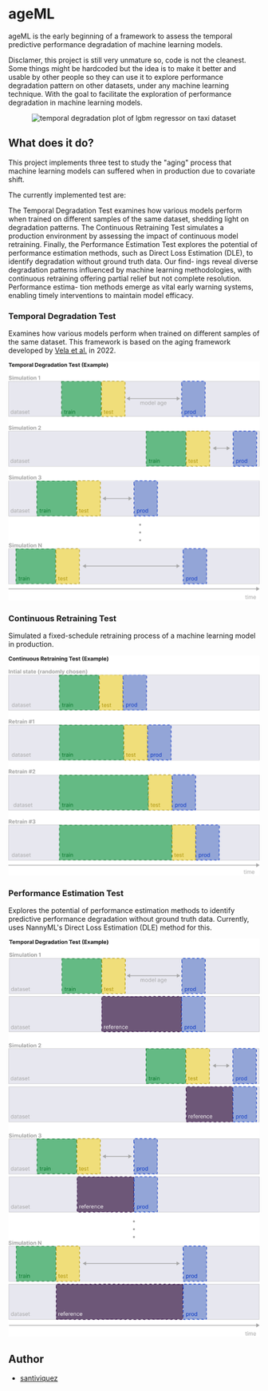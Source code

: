 
# ageML

ageML is the early beginning of a framework to assess the temporal predictive performance degradation of machine learning models.

Disclamer, this project is still very unmature so, code is not the cleanest. Some things might be hardcoded but the idea is to make it better
and usable by other people so they can use it to explore performance degradation pattern on other datasets, under any machine learning technique.
With the goal to facilitate the exploration of performance degradation in machine learning models.

<p align="center">
 <img src="figures/aging/taxi/aging_plot_taxi_LGBMRegressor_1500_simulations_4400_prod.svg" alt="temporal degradation plot of lgbm regressor on taxi dataset" width="600"/>
</p>


## What does it do?
This project implements three test to study the "aging" process that machine learning models can suffered when in production due to covariate shift.

The currently implemented test are:

The Temporal Degradation Test examines how various models perform when trained on different samples of the same dataset, shedding light on degradation patterns. The Continuous Retraining Test simulates a production environment by assessing the impact of continuous model retraining. Finally, the Performance Estimation Test explores the potential of performance estimation methods, such as Direct Loss Estimation (DLE), to identify degradation without ground truth data. Our find- ings reveal diverse degradation patterns influenced by machine learning methodologies, with continuous retraining offering partial relief but not complete resolution. Performance estima- tion methods emerge as vital early warning systems, enabling timely interventions to maintain model efficacy.

### Temporal Degradation Test
Examines how various models perform when trained on different samples of the same dataset. This framework is based on the aging framework developed by [Vela et al.](https://www.nature.com/articles/s41598-022-15245-z) in 2022.

<p align="center">
 <img src="figures/temporal_degradadation_test.svg" alt="temporal degradation test" width="600"/>
</p>

### Continuous Retraining Test
Simulated a fixed-schedule retraining process of a machine learning model in production.

<p align="center">
 <img src="figures/continuous_retraining_test.svg" alt="continuous retraining test" width="600"/>
</p>

### Performance Estimation Test
Explores the potential of performance estimation methods to identify predictive performance degradation without ground truth data. Currently, uses NannyML's Direct Loss Estimation (DLE) method for this.

<p align="center">
 <img src="figures/performance_estimation_test.svg" alt="performance estimation test" width="600"/>
</p>


## Author

- [santiviquez](https://www.twitter.com/santiviquez)

